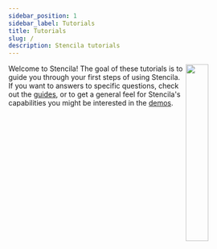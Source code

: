 ```yaml
---
sidebar_position: 1
sidebar_label: Tutorials
title: Tutorials
slug: /
description: Stencila tutorials
---
```


<img align="right" width="30%" src="/img/illustrations/tutorials.svg" />

Welcome to Stencila! The goal of these tutorials is to guide you through your first steps of using Stencila. If you want to answers to specific questions, check out the [guides](/guides/), or to get a general feel for Stencila's capabilities you might be interested in the [demos](/demos/).
